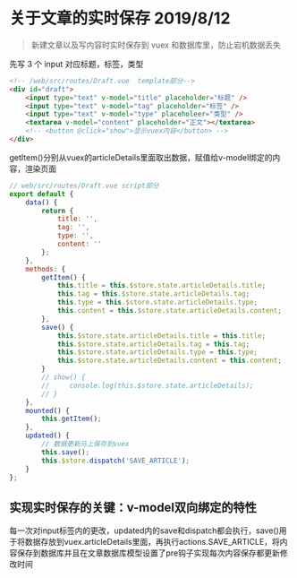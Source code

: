 # 关于文章的实时保存 2019/8/12

> 新建文章以及写内容时实时保存到 vuex 和数据库里，防止宕机数据丢失

先写 3 个 input 对应标题，标签，类型

```html
<!-- /web/src/routes/Draft.vue  template部分-->
<div id="draft">
    <input type="text" v-model="title" placeholder="标题" />
    <input type="text" v-model="tag" placeholder="标签" />
    <input type="text" v-model="type" placeholeer="类型" />
    <textarea v-model="content" placeholder="正文"></textarea>
    <!-- <button @click="show">显示vuex内容</button> -->
</div>
```

getItem()分别从vuex的articleDetails里面取出数据，赋值给v-model绑定的内容，渲染页面

```javascript
// web/src/routes/Draft.vue script部分
export default {
    data() {
        return {
            title: '',
            tag: '',
            type: '',
            content: ''
        };
    },
    methods: {
        getItem() {
            this.title = this.$store.state.articleDetails.title;
            this.tag = this.$store.state.articleDetails.tag;
            this.type = this.$store.state.articleDetails.type;
            this.content = this.$store.state.articleDetails.content;
        },
        save() {
            this.$store.state.articleDetails.title = this.title;
            this.$store.state.articleDetails.tag = this.tag;
            this.$store.state.articleDetails.type = this.type;
            this.$store.state.articleDetails.content = this.content;
        }
        // show() {
        //     console.log(this.$store.state.articleDetails);
        // }
    },
    mounted() {
        this.getItem();
    },
    updated() {
        // 数据更新马上保存到vuex
        this.save();
        this.$store.dispatch('SAVE_ARTICLE');
    }
};
```

## 实现实时保存的关键：v-model双向绑定的特性

每一次对input标签内的更改，updated内的save和dispatch都会执行，save()用于将数据存放到vuex.articleDetails里面，再执行actions.SAVE_ARTICLE，将内容保存到数据库并且在文章数据库模型设置了pre钩子实现每次内容保存都更新修改时间
